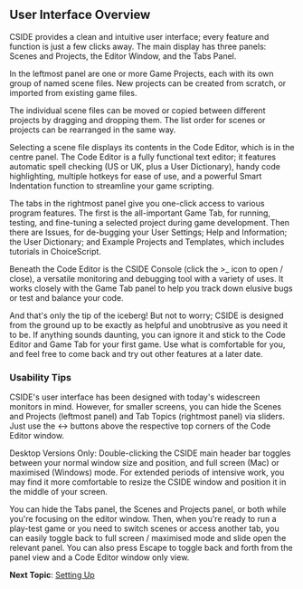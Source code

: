 ## User Interface Overview

CSIDE provides a clean and intuitive user interface; every feature and function is just a few clicks away. The main display has three panels: Scenes and Projects, the Editor Window, and the Tabs Panel.

In the leftmost panel are one or more Game Projects, each with its own group of named scene files. New projects can be created from scratch, or imported from existing game files.

The individual scene files can be moved or copied between different projects by dragging and dropping them. The list order for scenes or projects can be rearranged in the same way.

Selecting a scene file displays its contents in the Code Editor, which is in the centre panel. The Code Editor is a fully functional text editor; it features automatic spell checking (US or UK, plus a User Dictionary), handy code highlighting, multiple hotkeys for ease of use, and a powerful Smart Indentation function to streamline your game scripting.

The tabs in the rightmost panel give you one-click access to various program features. The first is the all-important Game Tab, for running, testing, and fine-tuning a selected project during game development. Then there are Issues, for de-bugging your User Settings; Help and Information; the User Dictionary; and Example Projects and Templates, which includes tutorials in ChoiceScript.

Beneath the Code Editor is the CSIDE Console (click the >_ icon to open / close), a versatile monitoring and debugging tool with a variety of uses. It works closely with the Game Tab panel to help you track down elusive bugs or test and balance your code.

And that's only the tip of the iceberg! But not to worry; CSIDE is designed from the ground up to be exactly as helpful and unobtrusive as you need it to be. If anything sounds daunting, you can ignore it and stick to the Code Editor and Game Tab for your first game. Use what is comfortable for you, and feel free to come back and try out other features at a later date.

### Usability Tips

CSIDE's user interface has been designed with today's widescreen monitors in mind. However, for smaller screens, you can hide the Scenes and Projects (leftmost panel) and Tab Topics (rightmost panel) via sliders. Just use the <-> buttons above the respective top corners of the Code Editor window.

Desktop Versions Only: Double-clicking the CSIDE main header bar toggles between your normal window size and position, and full screen (Mac) or maximised (Windows) mode. For extended periods of intensive work, you may find it more comfortable to resize the CSIDE window and position it in the middle of your screen.

You can hide the Tabs panel, the Scenes and Projects panel, or both while you're focusing on the editor window. Then, when you're ready to run a play-test game or you need to switch scenes or access another tab, you can easily toggle back to full screen / maximised mode and slide open the relevant panel. You can also press Escape to toggle back and forth from the panel view and a Code Editor window only view.


**Next Topic**: [Setting Up](getting-started/setting-up.md "Setting Up")